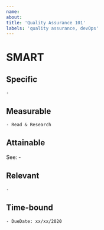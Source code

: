 ```yaml
---
name: 
about: 
title: 'Quality Assurance 101'
labels: 'quality assurance, devOps'
---
```


# SMART
## Specific
    - 

## Measurable
    - Read & Research

## Attainable
See: 
    - 

## Relevant
    - 
    
## Time-bound
    - DueDate: xx/xx/2020
